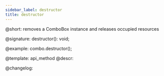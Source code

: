 ```yaml
---
sidebar_label: destructor
title: destructor
---          
```


@short: removes a ComboBox instance and releases occupied resources

@signature: destructor(): void;

@example:
combo.destructor();


@template: api_method
@descr:

@changelog: